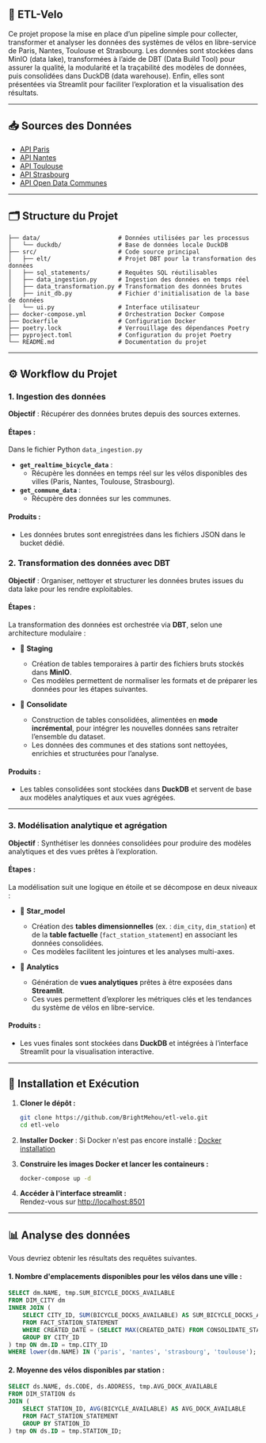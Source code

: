 ## 🚴 ETL-Velo

Ce projet propose la mise en place d’un pipeline simple pour collecter, transformer et analyser les données des systèmes de vélos en libre-service de Paris, Nantes, Toulouse et Strasbourg.
Les données sont stockées dans MinIO (data lake), transformées à l’aide de DBT (Data Build Tool) pour assurer la qualité, la modularité et la traçabilité des modèles de données, puis consolidées dans DuckDB (data warehouse). Enfin, elles sont présentées via Streamlit pour faciliter l’exploration et la visualisation des résultats.

---

## 📥 **Sources des Données**

- [API Paris](https://opendata.paris.fr/explore/dataset/velib-disponibilite-en-temps-reel/api/)  
- [API Nantes](https://data.nantesmetropole.fr/explore/dataset/244400404_stations-velos-libre-service-nantes-metropole-disponibilites/api/)  
- [API Toulouse](https://data.toulouse-metropole.fr/explore/dataset/api-velo-toulouse-temps-reel/api/)  
- [API Strasbourg](https://data.strasbourg.eu/explore/dataset/stations-velhop/api/)  
- [API Open Data Communes](https://geo.api.gouv.fr/communes)  

---

## 🗂️ **Structure du Projet**

```plaintext
├── data/                      # Données utilisées par les processus
│   └── duckdb/                # Base de données locale DuckDB
├── src/                       # Code source principal
│   ├── elt/                   # Projet DBT pour la transformation des données
│   ├── sql_statements/        # Requêtes SQL réutilisables
│   ├── data_ingestion.py      # Ingestion des données en temps réel
│   ├── data_transformation.py # Transformation des données brutes
│   ├── init_db.py             # Fichier d'initialisation de la base de données
│   └── ui.py                  # Interface utilisateur
├── docker-compose.yml         # Orchestration Docker Compose
├── Dockerfile                 # Configuration Docker
├── poetry.lock                # Verrouillage des dépendances Poetry
├── pyproject.toml             # Configuration du projet Poetry
└── README.md                  # Documentation du projet
```

---

## ⚙️ **Workflow du Projet**

### **1. Ingestion des données**
**Objectif** : Récupérer des données brutes depuis des sources externes.
#### Étapes : 
Dans le fichier Python `data_ingestion.py`
- **`get_realtime_bicycle_data`** : 
  - Récupère les données en temps réel sur les vélos disponibles des villes (Paris, Nantes, Toulouse, Strasbourg).
- **`get_commune_data`** : 
  - Récupère des données sur les communes.

#### Produits :
- Les données brutes sont enregistrées dans les fichiers JSON dans le bucket dédié.


### **2. Transformation des données avec DBT**  
**Objectif** : Organiser, nettoyer et structurer les données brutes issues du data lake pour les rendre exploitables.

#### Étapes :  
La transformation des données est orchestrée via **DBT**, selon une architecture modulaire :

- 📁 **Staging**  
  - Création de tables temporaires à partir des fichiers bruts stockés dans **MinIO**.  
  - Ces modèles permettent de normaliser les formats et de préparer les données pour les étapes suivantes.

- 📁 **Consolidate**  
  - Construction de tables consolidées, alimentées en **mode incrémental**, pour intégrer les nouvelles données sans retraiter l’ensemble du dataset.  
  - Les données des communes et des stations sont nettoyées, enrichies et structurées pour l’analyse.

#### Produits :  
- Les tables consolidées sont stockées dans **DuckDB** et servent de base aux modèles analytiques et aux vues agrégées.

---

### **3. Modélisation analytique et agrégation**  
**Objectif** : Synthétiser les données consolidées pour produire des modèles analytiques et des vues prêtes à l’exploration.

#### Étapes :  
La modélisation suit une logique en étoile et se décompose en deux niveaux :

- 📁 **Star_model**  
  - Création des **tables dimensionnelles** (ex. : `dim_city`, `dim_station`) et de la **table factuelle** (`fact_station_statement`) en associant les données consolidées.  
  - Ces modèles facilitent les jointures et les analyses multi-axes.

- 📁 **Analytics**  
  - Génération de **vues analytiques** prêtes à être exposées dans **Streamlit**.  
  - Ces vues permettent d’explorer les métriques clés et les tendances du système de vélos en libre-service.

#### Produits :  
- Les vues finales sont stockées dans **DuckDB** et intégrées à l’interface Streamlit pour la visualisation interactive.

---

## 🚀 **Installation et Exécution**

1. **Cloner le dépôt :**  
   ```bash
   git clone https://github.com/BrightMehou/etl-velo.git
   cd etl-velo
   ```

2. **Installer Docker** : 
   Si Docker n'est pas encore installé : [Docker installation](https://www.docker.com/)

3. **Construire les images Docker et lancer les containeurs :**  
   ```bash
   docker-compose up -d
   ```

4. **Accéder à l'interface streamlit :**  
   Rendez-vous sur [http://localhost:8501](http://localhost:8501) 

---

## 📊 **Analyse des données**


Vous devriez obtenir les résultats des requêtes suivantes.

#### 1. Nombre d'emplacements disponibles pour les vélos dans une ville :
```sql
SELECT dm.NAME, tmp.SUM_BICYCLE_DOCKS_AVAILABLE
FROM DIM_CITY dm
INNER JOIN (
    SELECT CITY_ID, SUM(BICYCLE_DOCKS_AVAILABLE) AS SUM_BICYCLE_DOCKS_AVAILABLE
    FROM FACT_STATION_STATEMENT
    WHERE CREATED_DATE = (SELECT MAX(CREATED_DATE) FROM CONSOLIDATE_STATION)
    GROUP BY CITY_ID
) tmp ON dm.ID = tmp.CITY_ID
WHERE lower(dm.NAME) IN ('paris', 'nantes', 'strasbourg', 'toulouse');
```

#### 2. Moyenne des vélos disponibles par station :
```sql
SELECT ds.NAME, ds.CODE, ds.ADDRESS, tmp.AVG_DOCK_AVAILABLE
FROM DIM_STATION ds
JOIN (
    SELECT STATION_ID, AVG(BICYCLE_AVAILABLE) AS AVG_DOCK_AVAILABLE
    FROM FACT_STATION_STATEMENT
    GROUP BY STATION_ID
) tmp ON ds.ID = tmp.STATION_ID;
```